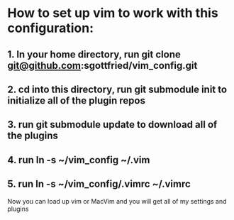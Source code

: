 # How to set up vim to work with this configuration:
## 1. In your home directory, run git clone git@github.com:sgottfried/vim_config.git
## 2. cd into this directory, run git submodule init to initialize all of the plugin repos
## 3. run git submodule update to download all of the plugins
## 4. run ln -s ~/vim_config ~/.vim
## 5. run ln -s ~/vim_config/.vimrc ~/.vimrc

Now you can load up vim or MacVim and you will get all of my settings and plugins
